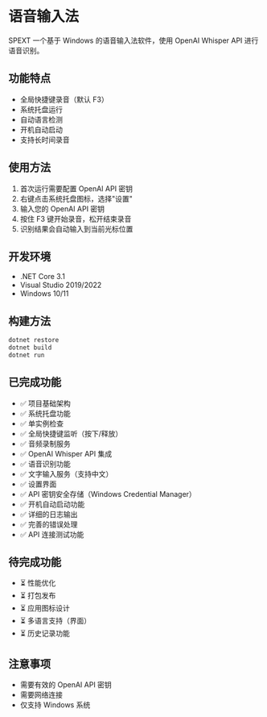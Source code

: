 # 语音输入法

SPEXT 一个基于 Windows 的语音输入法软件，使用 OpenAI Whisper API 进行语音识别。

## 功能特点

- 全局快捷键录音（默认 F3）
- 系统托盘运行
- 自动语言检测
- 开机自动启动
- 支持长时间录音

## 使用方法

1. 首次运行需要配置 OpenAI API 密钥
2. 右键点击系统托盘图标，选择"设置"
3. 输入您的 OpenAI API 密钥
4. 按住 F3 键开始录音，松开结束录音
5. 识别结果会自动输入到当前光标位置

## 开发环境

- .NET Core 3.1
- Visual Studio 2019/2022
- Windows 10/11

## 构建方法

```bash
dotnet restore
dotnet build
dotnet run
```

## 已完成功能

- ✅ 项目基础架构
- ✅ 系统托盘功能
- ✅ 单实例检查
- ✅ 全局快捷键监听（按下/释放）
- ✅ 音频录制服务
- ✅ OpenAI Whisper API 集成
- ✅ 语音识别功能
- ✅ 文字输入服务（支持中文）
- ✅ 设置界面
- ✅ API 密钥安全存储（Windows Credential Manager）
- ✅ 开机自动启动功能
- ✅ 详细的日志输出
- ✅ 完善的错误处理
- ✅ API 连接测试功能

## 待完成功能

- ⏳ 性能优化
- ⏳ 打包发布
- ⏳ 应用图标设计
- ⏳ 多语言支持（界面）
- ⏳ 历史记录功能

## 注意事项

- 需要有效的 OpenAI API 密钥
- 需要网络连接
- 仅支持 Windows 系统